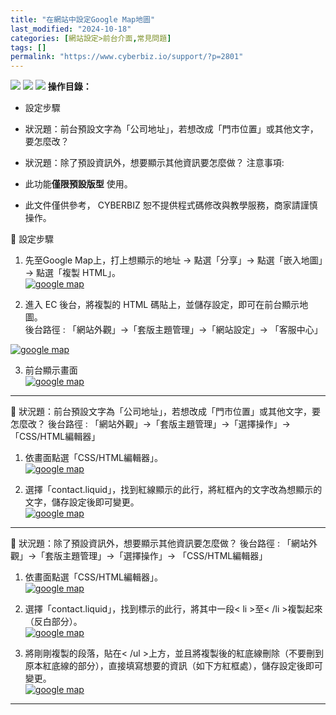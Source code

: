 ```yaml
---
title: "在網站中設定Google Map地圖"
last_modified: "2024-10-18"
categories: [網站設定>前台介面,常見問題]
tags: []
permalink: "https://www.cyberbiz.io/support/?p=2801"
---
```


![](https://www.cyberbiz.io/support/wp-content/uploads/適用站別.png)
[![](https://www.cyberbiz.io/support/wp-content/uploads/台灣站.png)](https://www.cyberbiz.io/support/?page_id=2490)
[![](https://www.cyberbiz.io/support/wp-content/uploads/北美站.png)](https://www.cyberbiz.io/support/?page_id=32080)
**操作目錄：**

* 設定步驟
* 狀況題：前台預設文字為「公司地址」，若想改成「門市位置」或其他文字，要怎麼改？
* 狀況題：除了預設資訊外，想要顯示其他資訊要怎麼做？
注意事項:  

* 此功能**僅限預設版型** 使用。
* 此文件僅供參考， CYBERBIZ 恕不提供程式碼修改與教學服務，商家請謹慎操作。

📌 設定步驟

1. 先至Google Map上，打上想顯示的地址 → 點選「分享」→ 點選「嵌入地圖」→ 點選「複製 HTML」。  
[![google map](https://www.cyberbiz.io/support/wp-content/uploads/2019/04/MAP2.png)](https://www.cyberbiz.io/support/wp-content/uploads/2019/04/MAP2.png)

2. 進入 EC 後台，將複製的 HTML 碼貼上，並儲存設定，即可在前台顯示地圖。  
後台路徑 : 「網站外觀」→「套版主題管理」→「網站設定」→ 「客服中心」  

[![google map](https://www.cyberbiz.io/support/wp-content/uploads/MAP11.png)](https://www.cyberbiz.io/support/wp-content/uploads/MAP11.png)  

3. 前台顯示畫面  
[![google map](https://www.cyberbiz.io/support/wp-content/uploads/2019/04/MAP1.png)](https://www.cyberbiz.io/support/wp-content/uploads/2019/04/MAP1.png)

* * *


📌 狀況題：前台預設文字為「公司地址」，若想改成「門市位置」或其他文字，要怎麼改？ 後台路徑 : 「網站外觀」→「套版主題管理」→「選擇操作」→
「CSS/HTML編輯器」  


1. 依畫面點選「CSS/HTML編輯器」。  
[![google map](https://www.cyberbiz.io/support/wp-content/uploads/MAP12.png)](https://www.cyberbiz.io/support/wp-content/uploads/MAP12.png)  

2. 選擇「contact.liquid」，找到紅線顯示的此行，將紅框內的文字改為想顯示的文字，儲存設定後即可變更。  
[![google map](https://www.cyberbiz.io/support/wp-content/uploads/MAP4.png)](https://www.cyberbiz.io/support/wp-content/uploads/MAP4.png)  

* * *


📌 狀況題：除了預設資訊外，想要顯示其他資訊要怎麼做？ 後台路徑 : 「網站外觀」→「套版主題管理」→「選擇操作」→ 「CSS/HTML編輯器」  


1. 依畫面點選「CSS/HTML編輯器」。  
[![google map](https://www.cyberbiz.io/support/wp-content/uploads/MAP12.png)](https://www.cyberbiz.io/support/wp-content/uploads/MAP12.png)  

2. 選擇「contact.liquid」，找到標示的此行，將其中一段< li >至< /li >複製起來（反白部分）。  
[![google map](https://www.cyberbiz.io/support/wp-content/uploads/MAP6.png)](https://www.cyberbiz.io/support/wp-content/uploads/MAP6.png)  

3. 將剛剛複製的段落，貼在< /ul >上方，並且將複製後的紅底線刪除（不要刪到原本紅底線的部分），直接填寫想要的資訊（如下方紅框處），儲存設定後即可變更。  
[![google map](https://www.cyberbiz.io/support/wp-content/uploads/MAP7.png)](https://www.cyberbiz.io/support/wp-content/uploads/MAP7.png)  

* * *



